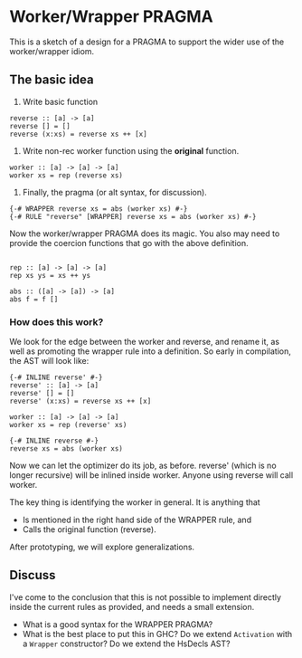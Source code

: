 # Worker/Wrapper PRAGMA


This is a sketch of a design for a PRAGMA to support the wider use of the worker/wrapper idiom.

## The basic idea

1. Write basic function

```wiki
reverse :: [a] -> [a]
reverse [] = []
reverse (x:xs) = reverse xs ++ [x]
```

1. Write non-rec worker function using the **original** function. 

```wiki
worker :: [a] -> [a] -> [a]
worker xs = rep (reverse xs)
```

1. Finally, the pragma (or alt syntax, for discussion).

  ```wiki
  {-# WRAPPER reverse xs = abs (worker xs) #-}
  {-# RULE "reverse" [WRAPPER] reverse xs = abs (worker xs) #-}
  ```


Now the worker/wrapper PRAGMA does its magic.
You also may need to provide the coercion functions that go with the above definition.

```wiki

rep :: [a] -> [a] -> [a]
rep xs ys = xs ++ ys

abs :: ([a] -> [a]) -> [a]
abs f = f []
```

### How does this work?


We look for the edge between the worker and reverse,
and rename it, as well as promoting the wrapper rule into a definition.
So early in compilation, the AST will look like:

```wiki
{-# INLINE reverse' #-}
reverse' :: [a] -> [a]
reverse' [] = []
reverse' (x:xs) = reverse xs ++ [x]

worker :: [a] -> [a] -> [a]
worker xs = rep (reverse' xs)

{-# INLINE reverse #-}
reverse xs = abs (worker xs)
```


Now we can let the optimizer do its job, as before. reverse' (which is no longer recursive)
will be inlined inside worker. Anyone using reverse will call worker.


The key thing is identifying the worker in general. It is anything that

- Is mentioned in the right hand side of the WRAPPER rule, and
- Calls the original function (reverse).


After prototyping, we will explore generalizations.

## Discuss


I've come to the conclusion that this is not possible to implement directly inside the current
rules as provided, and needs a small extension.

- What is a good syntax for the WRAPPER PRAGMA?
- What is the best place to put this in GHC? Do we extend `Activation` with a `Wrapper` constructor? Do we extend the HsDecls AST?
